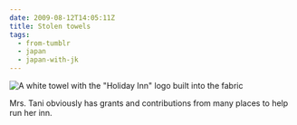 ```yaml
---
date: 2009-08-12T14:05:11Z
title: Stolen towels
tags:
  - from-tumblr
  - japan
  - japan-with-jk
---
```


![A white towel with the "Holiday Inn" logo built into the fabric](../img/df07ddf0694ee7951f31dc33f72234e9fd4601e782cd12b6cca87c6264a5b9e4.jpg)

Mrs. Tani obviously has grants and contributions from many places to help run her inn.
